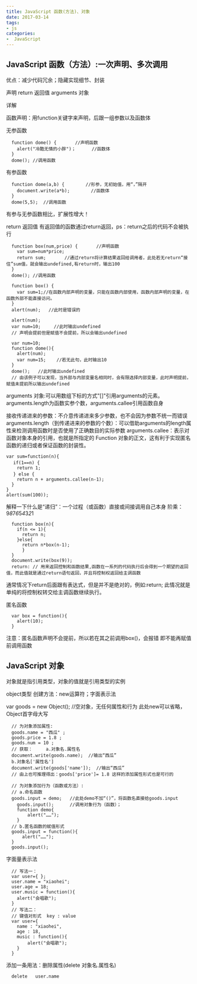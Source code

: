 ```yaml
---
title: JavaScript 函数(方法)、对象
date: 2017-03-14
tags:
- js
categories:
-  JavaScript
---
```


## JavaScript 函数（方法）:一次声明、多次调用
优点：减少代码冗余；隐藏实现细节、封装

声明
return 返回值
arguments 对象

详解

函数声明：用function关键字来声明，后跟一组参数以及函数体

无参函数
```javascript:;
  function dome() {       //声明函数
    alert("冷酷无情的小胖")；      //函数体
  }
  dome(); //调用函数
```

有参函数
```javascript:;
  function dome(a,b) {        //形参，无初始值，用“，”隔开
    document.write(a*b);        //函数体
  }
  dome(5,5);  //调用函数
```

有参与无参函数相比，扩展性增大！

return 返回值
有返回值的函数通过return返回，ps：return之后的代码不会被执行


```javascript:;
  function box(num,price) {       //声明函数
    var sum=num*price;
    return sum;       //通过return将计算结果返回给调用者，此处若无return“接住”sum值，就会输出undefined,有return时，输出100
  }
  dome(); //调用函数
```


```javascript:;
  function box() {
    var sum=1;//在函数内部声明的变量，只能在函数内部使用，函数内部声明的变量，在函数外部不能直接访问。
  }
  alert(num);   //此时是错误的
```


```javascript:;
  alert(num);
  var num=10;     //此时输出undefined
  // 声明会提前但是赋值不会提前，所以会输出undefined
```


```javascript:;
  var num=10;
  function dome(){
    alert(num);
    var num=15;    //若无此句，此时输出10
  } 
  dome();   //此时输出undefined
  // 由该例子可以发现，当外部与内部变量名相同时，会有限选择内部变量，此时声明提前，赋值未提前所以输出undefined
```

arguments 对象:可以用数组下标的方式"[]"引用arguments的元素。arguments.length为函数实参个数，arguments.callee引用函数自身

接收传递进来的参数：不介意传递进来多少参数，也不会因为参数不统一而错误
arguments.length（到传递进来的参数的个数）：可以借助arguments的length属性来检测调用函数时是否使用了正确数目的实际参数
arguments.callee：表示对函数对象本身的引用，也就是所指定的 Function 对象的正文，这有利于实现匿名函数的递归或者保证函数的封装性。
```javascript:;
var sum=function(n){
　 if(1==n) {
    return 1;
　 } else {
    return n + arguments.callee(n-1);
  }
}
alert(sum(100));
```

解释一下什么是“递归”：一个过程（或函数）直接或间接调用自己本身
阶乘：9*8*7*6*5*4*3*2*1
```javascript:;
  function box(n){
    if(n <= 1){
      return n;           
    }else{
      return n*box(n-1);
      }
  }
  document.write(box(9));
  return: // 用来返回控制和函数结果,函数在一系列的代码执行后会得到一个期望的返回值，而此值就是通过return语句返回，并且将控制权返回给主调函数
```
通常情况下return后面跟有表达式，但是并不是绝对的，例如:return; 此情况就是单纯的将控制权转交给主调函数继续执行。

匿名函数
```javascript:;
  var box = function(){
    alert(10);
  }
```
注意：匿名函数声明不会提前，所以若在其之前调用box()，会报错
即不能再赋值前调用函数


## JavaScript 对象
对象就是指引用类型，对象的值就是引用类型的实例

object类型
创建方法：new运算符；字面表示法

var goods = new Object();  //空对象，无任何属性和行为
此处new可以省略，Object首字母大写
```javascript:;
  // 为对象添加属性:
  goods.name = "西瓜" ;
  goods.price = 1.8 ;
  goods.num = 10 ;
  // 获取：     a.对象名.属性名
  document.write(goods.name);  //输出“西瓜”
  b.对象名['属性名']
  document.write(goods['name']);  //输出“西瓜”
  // 由上也可推理得出：goods['price']= 1.8 这样的添加属性形式也是可行的
```
```javascript:;
  // 为对象添加行为（函数或方法）:
  // a.命名函数      
  goods.input = demo;   //此处demo不加“()”，将函数名直接给goods.input
    goods.input();      //调用对象行为（函数）；
    function demo{
        alert("……");
    }
  // b.匿名函数的赋值形式 
  goods.input = function(){
      alert("……");
  }
  goods.input();
```

字面量表示法
```javascript:;
  // 写法一：
  var user={ };
  user.name = "xiaohei";
  user.age = 18;
  user.music = function(){
    alert("会唱歌");
  }
  // 写法二：
  // 键值对形式  key : value
  var user={
    name : "xiaohei",          
    age : 18,
    music : function(){
        alert("会唱歌");
    }
  }
```

添加一条用法：删除属性(delete  对象名.属性名) 
```javascript:;
  delete   user.name
```



